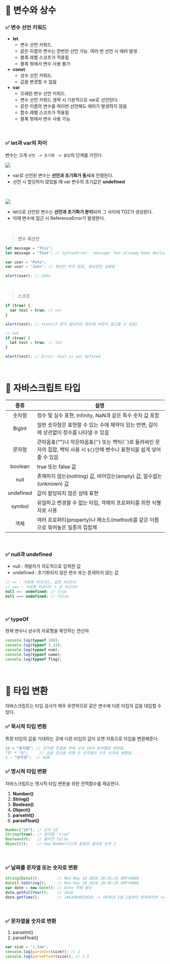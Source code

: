 # 📌 변수와 상수
### ✅ 변수 선언 키워드
- **let**
    - 변수 선언 키워드.
    - 같은 이름의 변수는 한번만 선언 가능. 여러 번 선언 시 에러 발생
    - 블록 레벨 스코프가 적용됨
    - 블록 밖에서 변수 사용 불가
- **const** 
    - 상수 선언 키워드.
    - 값을 변경할 수 없음
- **var**
    - 오래된 변수 선언 키워드.
    - 변수 선언 키워드 생략 시 기본적으로 var로 선언된다.
    - 같은 이름의 변수를 여러번 선언해도 에러가 발생하지 않음
    - 함수 레벨 스코프가 적용됨
    - 블록 밖에서 변수 사용 가능

<br>

### ✅ let과 var의 차이
변수는 크게 `선언 -> 초기화 -> 할당`의 단계를 가진다.

![](https://noah0316.github.io/static/9edccb0975ba87abf535462e3b31c02d/3c492/var.png)
- var로 선언된 변수는 **선언과 초기화가 동시**에 진행된다.
- 선언 시 할당하지 않았을 때 var 변수의 초기값은 **undefined**

<br>

![](https://noah0316.github.io/static/0d6208436219e3b022a6c152572d803c/3c492/let.png)
- let으로 선언된 변수는 **선언과 초기화가 분리**되어  그 사이에 TDZ가 생성된다.
- 이때 변수에 접근 시 ReferenceError가 발생한다.

<br>

> 변수 재선언
```javascript
let message = "This";
let message = "That"; // SyntaxError: 'message' has already been declared

var user = "Pete";
var user = "John"; // 재선언 하지 않음, 할당문만 실행됨

alert(user); // John
```

<br>

> 스코프
```javascript
if (true) {
  var test = true; // var
}

alert(test); // true(if 문이 끝났어도 변수에 여전히 접근할 수 있음)

// let
if (true) {
  let test = true; // let
}

alert(test); // Error: test is not defined
```



<br>

# 📌 자바스크립트 타입
|종류|설명|
|:-:|-|
|숫자형|정수 및 실수 표현, Infinity, NaN과 같은 특수 숫자 값 포함|
|BigInt|일반 숫자형은 표현할 수 있는 수에 제약이 있는 반면, 길이에 상관없이 정수를 나타낼 수 있음|
|문자형|큰따옴표("")나 작은따옴표('') 또는 백틱(``)로 둘러싸인 문자의 집합, 백틱 사용 시 `${}`안에 변수나 표현식을 쉽게 넣어줄 수 있음|
|boolean|true 또는 false 값|
|null|존재하지 않는(nothing) 값, 비어있는(empty) 값, 알수없는(unknown) 값|
|undefined|값이 할당되지 않은 상태 표현|
|symbol|유일하고 변경할 수 없는 타입, 객체의 프로퍼티를 위한 식별자로 사용|
|객체|여러 프로퍼티(property)나 메소드(method)를 같은 이름으로 묶어놓은 일종의 집합체|

<br>

### ✅ null과 undefined
- null : 개발자가 의도적으로 입력한 값
- undefined : 초기화되지 않은 변수 또는 존재하지 않는 값
```javascript
// == : 자료형 비교(X), 값만 비교(O)
// === : 자료형 비교(O) + 값 비교(O)
null ==  undefined; // true
null === undefined; // false
```

<br>

### ✅ typeOf
현재 변수나 상수의 자료형을 확인하는 연산자
```javascript
console.log(typeof 100);
console.log(typeof 3.14);
console.log(typeof num);
console.log(typeof name);
console.log(typeof flag);
```

<br>

# 📌 타입 변환
자바스크립트는 타입 검사가 매우 유연하므로 같은 변수에 다른 타입의 값을 대입할 수 있다.

### ✅ 묵시적 타입 변환
특정 타입의 값을 기대하는 곳에 다른 타입의 값이 오면 자동으로 타입을 변환해준다.
```javascript
10 + "문자열"; // 문자열 연결을 위해 숫자 10이 문자열로 변환됨.
"3" * "5";     // 곱셈 연산을 위해 두 문자열이 모두 숫자로 변환됨.
1 - "문자열";  // NaN
```

### ✅ 명시적 타입 변환
자바스크립트는 명시적 타입 변환을 위한 전역함수를 제공한다.
1. **Number()**
2. **String()**
3. **Boolean()**
4. **Object()**
5. **parseInt()**
6. **parseFloat()**

```javascript
Number("10"); // 숫자 10
String(true); // 문자열 "true"
Boolean(0);   // 불리언 false
Object(3);    // new Number(3)와 동일한 결과로 숫자 3
```

<br>

### ✅ 날짜를 문자열 또는 숫자로 변환
```javascript
String(Date());        // Mon May 16 2016 19:35:25 GMT+0900
Date().toString();     // Mon May 16 2016 19:35:25 GMT+0900
var date = new Date(); // Date 객체 생성
date.getFullYear();    // 2016
date.getTime();        // 1463394925632 -> 1970년 1월 1일부터 현재까지의 시간을 밀리초 단위의 숫자로 반환함. 
```

<br>

### ✅ 문자열을 숫자로 변환
1. parseInt()
2. parseFloat()
```javascript
var size = '1.5em';
console.log(parseInt(size)); // 1
console.log(parseFloat(size)); // 1.5
```